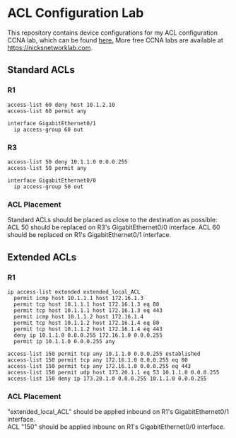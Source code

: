 # ACL Configuration Lab
This repository contains device configurations for my ACL configuration CCNA lab, which can be found [here.](#) More free CCNA labs are available at https://nicksnetworklab.com.   

## Standard ACLs

### R1
```
access-list 60 deny host 10.1.2.10
access-list 60 permit any

interface GigabitEthernet0/1
  ip access-group 60 out
```

### R3
```
access-list 50 deny 10.1.1.0 0.0.0.255
access-list 50 permit any

interface GigabitEthernet0/0
  ip access-group 50 out
```

### ACL Placement
Standard ACLs should be placed as close to the destination as possible:   
ACL 50 should be replaced on R3's GigabitEthernet0/0 interface.
ACL 60 should be replaced on R1's GigabitEthernet0/1 interface.

## Extended ACLs
### R1
```
ip access-list extended extended_local_ACL
  permit icmp host 10.1.1.1 host 172.16.1.3
  permit tcp host 10.1.1.1 host 172.16.1.3 eq 80
  permit tcp host 10.1.1.1 host 172.16.1.3 eq 443
  permit icmp host 10.1.1.2 host 172.16.1.4
  permit tcp host 10.1.1.2 host 172.16.1.4 eq 80
  permit tcp host 10.1.1.2 host 172.16.1.4 eq 443
  deny ip 10.1.1.0 0.0.0.255 172.16.1.0 0.0.0.255
  permit ip 10.1.1.0 0.0.0.255 any
```
```
access-list 150 permit tcp any 10.1.1.0 0.0.0.255 established
access-list 150 permit tcp any 172.16.1.0 0.0.0.255 eq 80
access-list 150 permit tcp any 172.16.1.0 0.0.0.255 eq 443
access-list 150 permit udp host 173.20.1.1 eq 53 10.1.1.0 0.0.0.255
access-list 150 deny ip 173.20.1.0 0.0.0.255 10.1.1.0 0.0.0.255
```

### ACL Placement
"extended_local_ACL" should be applied inbound on R1's GigabitEthernet0/1 interface.   
ACL "150" should be applied inbounc on R1's GigabitEthernet0/0 interface.
